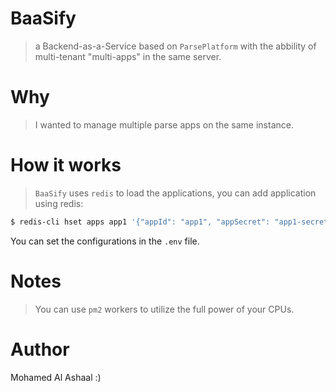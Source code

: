 BaaSify
========
> a Backend-as-a-Service based on `ParsePlatform` with the abbility of multi-tenant "multi-apps" in the same server.

Why
====
> I wanted to manage multiple parse apps on the same instance.

How it works
============
> `BaaSify` uses `redis` to load the applications, you can add application using redis:

```bash
$ redis-cli hset apps app1 '{"appId": "app1", "appSecret": "app1-secret-string"}'
```

You can set the configurations in the `.env` file.

Notes
======
> You can use `pm2` workers to utilize the full power of your CPUs.

Author
======
Mohamed Al Ashaal :)